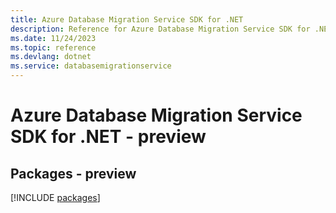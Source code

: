 ```yaml
---
title: Azure Database Migration Service SDK for .NET
description: Reference for Azure Database Migration Service SDK for .NET
ms.date: 11/24/2023
ms.topic: reference
ms.devlang: dotnet
ms.service: databasemigrationservice
---
```

# Azure Database Migration Service SDK for .NET - preview
## Packages - preview
[!INCLUDE [packages](database-migration-service-index.md)]